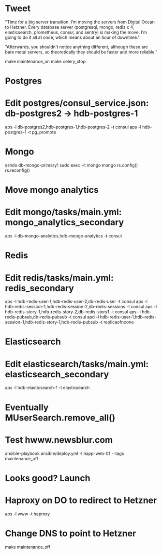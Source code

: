 # Tweet
"Time for a big server transition. I’m moving the servers from Digital Ocean to Hetzner. Every database server (postgresql, mongo, redis x 4, elasticsearch, prometheus, consul, and sentry) is making the move. I’m going to do it all at once, which means about an hour of downtime."

"Afterwards, you shouldn't notice anything different, although these are bare metal servers, so theoretically they should be faster and more reliable."

make maintenance_on
make celery_stop

# Postgres

# Edit postgres/consul_service.json: db-postgres2 -> hdb-postgres-1
aps -l db-postgres2,hdb-postgres-1,hdb-postgres-2 -t consul
aps -l hdb-postgres-1 -t pg_promote

# Mongo

sshdo db-mongo-primary1
sudo exec -it mongo mongo
rs.config()
rs.reconfig()

# Move mongo analytics
# Edit mongo/tasks/main.yml: mongo_analytics_secondary
aps -l db-mongo-analytics,hdb-mongo-analytics -t consul

# Redis

# Edit redis/tasks/main.yml: redis_secondary
aps -l hdb-redis-user-1,hdb-redis-user-2,db-redis-user -t consul
aps -l hdb-redis-session-1,hdb-redis-session-2,db-redis-sessions -t consul
aps -l hdb-redis-story-1,hdb-redis-story-2,db-redis-story1 -t consul
aps -l hdb-redis-pubsub,db-redis-pubsub -t consul
apd -l hdb-redis-user-1,hdb-redis-session-1,hdb-redis-story-1,hdb-redis-pubsub -t replicaofnoone

# Elasticsearch

# Edit elasticsearch/tasks/main.yml: elasticsearch_secondary
aps -l hdb-elasticsearch-1 -t elasticsearch
# Eventually MUserSearch.remove_all()

# Test hwww.newsblur.com
ansible-playbook ansible/deploy.yml -l happ-web-01 --tags maintenance_off

# Looks good? Launch
# Haproxy on DO to redirect to Hetzner
aps -l www -t haproxy
# Change DNS to point to Hetzner
make maintenance_off
